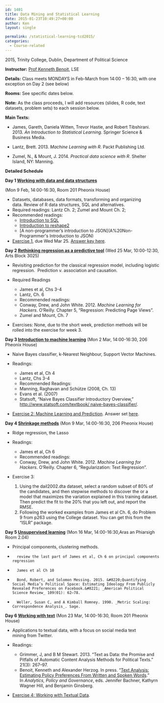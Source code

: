 ```yaml
---
id: 1401
title: Data Mining and Statistical Learning
date: 2015-01-23T10:49:27+00:00
author: Ken
layout: single

permalink: /statistical-learning-tcd2015/
categories:
  - Course-related
---
```

2015, Trinity College, Dublin, Department of Political Science

**Instructor:** [Prof Kenneth Benoit](mailto:kbenoit@lse.ac.uk), LSE

**Details:** Class meets MONDAYS in Feb-March from 14:00 &#8211; 16:30, with one exception on Day 2 (see below)

**Rooms:** See specific dates below.

**Note:** As the class proceeds, I will add resources (slides, R code, text datasets, problem sets) to each session below.

**Main Texts:**

-   James, Gareth, Daniela Witten, Trevor Hastie, and Robert Tibshirani. 2013. _An Introduction to Statistical Learning_. Springer Science & Business Media.

-   Lantz, Brett. 2013. _Machine Learning with R_. Packt Publishing Ltd.

-   Zumel, N., & Mount, J. 2014. _Practical data science with R_. Shelter Island, NY: Manning.


**Detailed Schedule**

**Day 1 [Working with data and data structures](/assets/courses/dmslTCD2015/Day1_Data.pdf)**

(Mon 9 Feb, 14:00-16:30, Room 201 Pheonix House)

- Datasets, databases, data formats, transforming and organizing data. Review of R data structures, SQL and alternatives.
- Required readings: Lantz Ch. 2; Zumel and Mount Ch. 2;
- Recommended readings:
  * [Introduction to SQL](http://www.sqlcourse.com)
  * [Introduction to reshape2](http://seananderson.ca/2013/10/19/reshape.html)
  * [A non-programmer&#8217;s introduction to JSON](A%20Non-Programmer's Introduction to JSON)
- [Exercise 1](/assets/courses/dmslTCD2015/Day1_Exercise.html "Exercise 1"), due Wed Mar 25. [Answer key here](/assets/courses/dmslTCD2015/Day1_Exercise_Answers.html).


**Day 2 [Rethinking regression as a predictive tool](/assets/courses/dmslTCD2015/Day2_Regression.pdf)**
(Wed 25 Mar, 10:00-12:30, Arts Block 3025)


-   Revisiting prediction for the classical regression model, including logistic regression.  Prediction v. association and causation.

- Required Readings
  * James et al, Chs 3-4
  * Lantz, Ch. 6
  * Recommended readings:
  * Conway, Drew, and John White. 2012. _Machine Learning for Hackers_. O&#8217;Reilly. Chapter 5, &#8220;Regression: Predicting Page Views&#8221;.
  * Zumel and Mount, Ch. 7
- Exercises: None, due to the short week, prediction methods will be rolled into the exercise for week 3.


**Day 3 [Introduction to machine learning](/assets/courses/dmslTCD2015/Day3_ML.pdf)**
 (Mon 2 Mar, 14:00-16:30, 206 Pheonix House)


-   Naive Bayes classifier, k-Nearest Neighbour, Support Vector Machines.

- Readings:
  * James et al, Ch 4
  * Lantz, Chs 3-4
  * Recommended Readings:
  * Manning, Raghavan and Schütze (2008, Ch. 13)
  * Evans et al. (2007)
  * Statsoft, “Naive Bayes Classifier Introductory Overview,” [http://www.statsoft.com/textbook/ naive-bayes-classifier/](http://www.statsoft.com/textbook/%20naive-bayes-classifier/).
- [Exercise 2: Machine Learning and Prediction](/assets/courses/dmslTCD2015/Days2-3_Exercise.html). Answer set [here](/assets/courses/dmslTCD2015/Days2-3_Exercise_Answers.html).


**Day 4 [Shrinkage methods](/assets/courses/dmslTCD2015/Day4_Shrinkage.pdf)**
 (Mon 9 Mar, 14:00-16:30, 206 Pheonix House)


- Ridge regression, the Lasso

- Readings:
  * James et al, Ch 6
  * Recommended readings:
  * Conway, Drew, and John White. 2012. _Machine Learning for Hackers_. O&#8217;Reilly. Chapter 6, &#8220;Regularization: Text Regression&#8221;.
- Exercise 3:
    1. Using the dail2002.dta dataset, select a random subset of 80% of the candidates, and then stepwise methods to discover the or a model that maximizes the variation explained in this training dataset. Then predict the fit to the 20% that you left out, and report the RMSE.
    2. Following the worked examples from James et al Ch. 6, do Problem 9 from p263 using the College dataset. You can get this from the &#8220;ISLR&#8221; package.


**Day 5 [Unsupervised learning](/assets/courses/dmslTCD2015/Day5_Unsupervised.pdf)**
 (Mon 16 Mar, 14:00-16:30,Aras an Phiarsigh Room 2.04)

-   Principal components, clustering methods.

-       review the last part of James et al, Ch 6 on principal components regression

-       James et al Ch 10



-       Bond, Robert, and Solomon Messing. 2015. &#8220;Quantifying Social Media’s Political Space: Estimating Ideology From Publicly Revealed Preferences on Facebook.&#8221; _American Political Science Review_ 109(01): 62–78.

-       Weller, Susan C, and A Kimball Romney. 1990. _Metric Scaling: Correspondence Analysis_. Sage.


**Day 6 [Working with text](/assets/courses/dmslTCD2015/Day6_Text.pdf)**
 (Mon 23 Mar, 14:00-16:30, Room 201 Pheonix House)


-   Applications to textual data, with a focus on social media text mining from Twitter.

- Readings:
  * Grimmer, J, and B M Stewart. 2013. &#8220;Text as Data: the Promise and Pitfalls of Automatic Content Analysis Methods for Political Texts.&#8221; 21(3): 267–97.
  * Benoit, Kenneth and Alexander Herzog. In press. &#8220;[Text Analysis: Estimating Policy Preferences From Written and Spoken Words](/assets/files/pdfs/HerzogBenoit_bookchapter.pdf).&#8221; In _Analytics, Policy and Governance_, eds. Jennifer Bachner, Kathyrn Wagner Hill, and Benjamin Ginsberg.
- [Exercise 4: Working with Textual Data](/assets/courses/dmslTCD2015/Days5-6_Exercise.html).

&nbsp;

